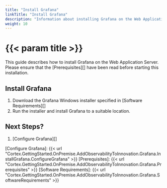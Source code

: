 ```yaml
---
title: "Install Grafana"
linkTitle: "Install Grafana"
description: "Information about installing Grafana on the Web Application Server."
weight: 10
---
```


# {{< param title >}}

This guide describes how to install Grafana on the Web Application Server. Please ensure that the [Prerequisites][] have been read before starting this installation.

## Install Grafana

1. Download the Grafana Windows installer specified in [Software Requirements][]
1. Run the installer and install Grafana to a suitable location.

## Next Steps?

1. [Configure Grafana][]

[Configure Grafana]: {{< url "Cortex.GettingStarted.OnPremise.AddObservabilityToInnovation.Grafana.InstallGrafana.ConfigureGrafana" >}}
[Prerequisites]: {{< url "Cortex.GettingStarted.OnPremise.AddObservabilityToInnovation.Grafana.Prerequisites" >}}
[Software Requirements]: {{< url "Cortex.GettingStarted.OnPremise.AddObservabilityToInnovation.Grafana.SoftwareRequirements" >}}
